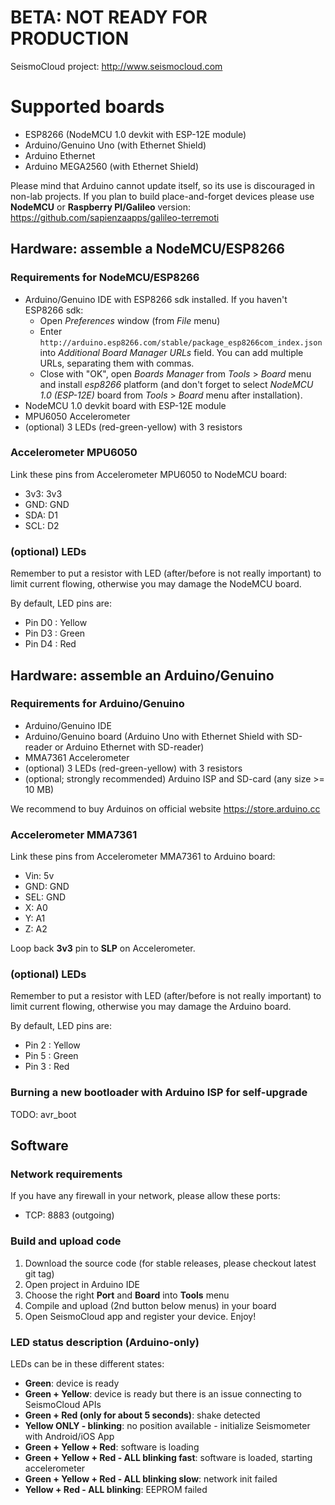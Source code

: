 # BETA: NOT READY FOR PRODUCTION

SeismoCloud project: http://www.seismocloud.com

# Supported boards

* ESP8266 (NodeMCU 1.0 devkit with ESP-12E module)
* Arduino/Genuino Uno (with Ethernet Shield)
* Arduino Ethernet
* Arduino MEGA2560 (with Ethernet Shield)

Please mind that Arduino cannot update itself, so its use is discouraged in non-lab projects. If you plan to build place-and-forget devices please use **NodeMCU** or **Raspberry PI/Galileo** version: https://github.com/sapienzaapps/galileo-terremoti

## Hardware: assemble a NodeMCU/ESP8266

### Requirements for NodeMCU/ESP8266

* Arduino/Genuino IDE with ESP8266 sdk installed. If you haven't ESP8266 sdk:
	* Open *Preferences* window (from *File* menu)
	* Enter `http://arduino.esp8266.com/stable/package_esp8266com_index.json` into *Additional Board Manager URLs* field. You can add multiple URLs, separating them with commas.
	* Close with "OK", open *Boards Manager* from *Tools* > *Board* menu and install *esp8266* platform (and don't forget to select *NodeMCU 1.0 (ESP-12E)* board from *Tools* > *Board* menu after installation).
* NodeMCU 1.0 devkit board with ESP-12E module
* MPU6050 Accelerometer
* (optional) 3 LEDs (red-green-yellow) with 3 resistors

### Accelerometer MPU6050

Link these pins from Accelerometer MPU6050 to NodeMCU board:

* 3v3: 3v3
* GND: GND
* SDA: D1
* SCL: D2

### (optional) LEDs

Remember to put a resistor with LED (after/before is not really important) to limit
current flowing, otherwise you may damage the NodeMCU board.

By default, LED pins are:

* Pin D0 : Yellow
* Pin D3 : Green
* Pin D4 : Red

## Hardware: assemble an Arduino/Genuino

### Requirements for Arduino/Genuino

* Arduino/Genuino IDE
* Arduino/Genuino board (Arduino Uno with Ethernet Shield with SD-reader or Arduino Ethernet with SD-reader)
* MMA7361 Accelerometer
* (optional) 3 LEDs (red-green-yellow) with 3 resistors
* (optional; strongly recommended) Arduino ISP and SD-card (any size >= 10 MB)

We recommend to buy Arduinos on official website https://store.arduino.cc

### Accelerometer MMA7361

Link these pins from Accelerometer MMA7361 to Arduino board:

* Vin: 5v
* GND: GND
* SEL: GND
* X: A0
* Y: A1
* Z: A2

Loop back **3v3** pin to **SLP** on Accelerometer.

### (optional) LEDs

Remember to put a resistor with LED (after/before is not really important) to limit
current flowing, otherwise you may damage the Arduino board.

By default, LED pins are:

* Pin 2 : Yellow
* Pin 5 : Green
* Pin 3 : Red

### Burning a new bootloader with Arduino ISP for self-upgrade

TODO: avr_boot

## Software

### Network requirements

If you have any firewall in your network, please allow these ports:

* TCP: 8883 (outgoing)

### Build and upload code

1. Download the source code (for stable releases, please checkout latest git tag)
2. Open project in Arduino IDE
3. Choose the right **Port** and **Board** into **Tools** menu
4. Compile and upload (2nd button below menus) in your board
5. Open SeismoCloud app and register your device. Enjoy!

### LED status description (Arduino-only)

LEDs can be in these different states:

* **Green**: device is ready
* **Green + Yellow**: device is ready but there is an issue connecting to SeismoCloud APIs
* **Green + Red (only for about 5 seconds)**: shake detected
* **Yellow ONLY - blinking**: no position available - initialize Seismometer with Android/iOS App
* **Green + Yellow + Red**: software is loading
* **Green + Yellow + Red - ALL blinking fast**: software is loaded, starting accelerometer
* **Green + Yellow + Red - ALL blinking slow**: network init failed
* **Yellow + Red - ALL blinking**: EEPROM failed
